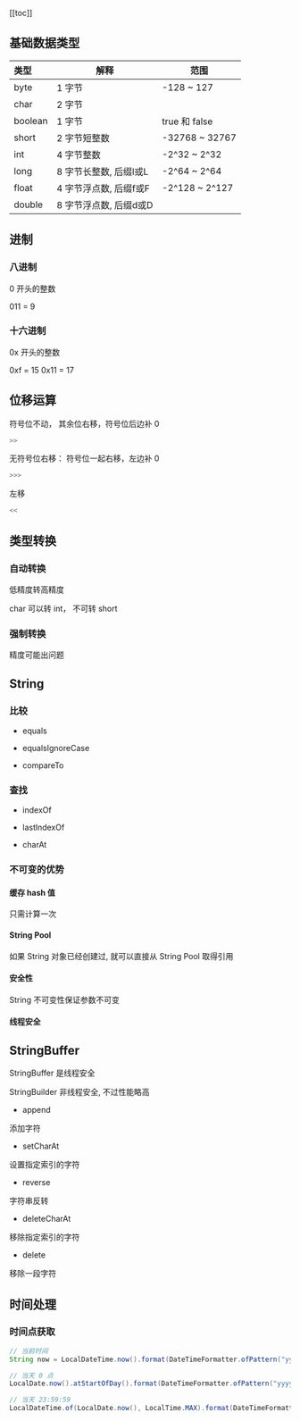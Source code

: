 [[toc]]

## 基础数据类型

| 类型    | 解释                   | 范围           |
| :------ | ---------------------- | -------------- |
| byte    | 1 字节                 | -128 ~ 127     |
| char    | 2 字节                 |                |
| boolean | 1 字节                 | true 和 false  |
| short   | 2 字节短整数           | -32768 ~ 32767 |
| int     | 4 字节整数             | -2^32 ~ 2^32   |
| long    | 8 字节长整数, 后缀l或L | -2^64 ~ 2^64   |
| float   | 4 字节浮点数, 后缀f或F | -2^128 ~ 2^127 |
| double  | 8 字节浮点数, 后缀d或D |                |

## 进制

### 八进制

0 开头的整数

011 = 9

### 十六进制

0x 开头的整数

0xf = 15
0x11 = 17

## 位移运算

符号位不动， 其余位右移，符号位后边补 0

```java
>>
```

无符号位右移： 符号位一起右移，左边补 0

```java
>>>
```

左移

```java
<<
```

## 类型转换

### 自动转换

低精度转高精度

char 可以转 int， 不可转 short

### 强制转换

精度可能出问题

## String

### 比较

- equals

- equalsIgnoreCase

- compareTo

### 查找

- indexOf

- lastlndexOf

- charAt

### 不可变的优势

#### 缓存 hash 值

只需计算一次

#### String Pool

如果 String 对象已经创建过, 就可以直接从 String Pool 取得引用

#### 安全性

String 不可变性保证参数不可变

#### 线程安全

## StringBuffer

StringBuffer 是线程安全

StringBuilder 非线程安全, 不过性能略高

- append

添加字符

- setCharAt

设置指定索引的字符

- reverse

字符串反转

- deleteCharAt

移除指定索引的字符

- delete

移除一段字符

## 时间处理

### 时间点获取

```java
// 当前时间
String now = LocalDateTime.now().format(DateTimeFormatter.ofPattern("yyyy-MM-dd HH:mm:ss"));

// 当天 0 点
LocalDate.now().atStartOfDay().format(DateTimeFormatter.ofPattern("yyyy-MM-dd HH:mm:ss"));

// 当天 23:59:59
LocalDateTime.of(LocalDate.now(), LocalTime.MAX).format(DateTimeFormatter.ofPattern("yyyy-MM-dd HH:mm:ss"));
```
